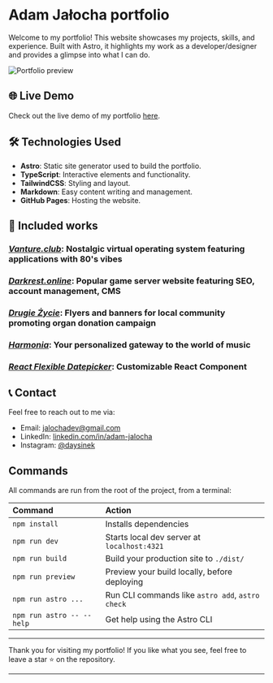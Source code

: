 # Adam Jałocha portfolio

Welcome to my portfolio! This website showcases my projects, skills, and experience. Built with Astro, it highlights my work as a developer/designer and provides a glimpse into what I can do.

![Portfolio preview](public/opengraph-image.jpg)

## 🌐 Live Demo

Check out the live demo of my portfolio [here](https://www.adamjalocha.pl/).

## 🛠️ Technologies Used

- **Astro**: Static site generator used to build the portfolio.
- **TypeScript**: Interactive elements and functionality.
- **TailwindCSS**: Styling and layout.
- **Markdown**: Easy content writing and management.
- **GitHub Pages**: Hosting the website.

## 📂 Included works

### *[Vanture.club](https://vanture.club)*: Nostalgic virtual operating system featuring applications with 80's vibes

### *[Darkrest.online](https://darkrest.online/)*: Popular game server website featuring SEO, account management, CMS

### *[Drugie Życie](https://www.adamjalocha.pl/works/drugie-zycie/)*: Flyers and banners for local community promoting organ donation campaign

### *[Harmonia](https://harmonia-orpin.vercel.app/)*: Your personalized gateway to the world of music

### *[React Flexible Datepicker](https://react-flexible-datepicker.vercel.app/)*: Customizable React Component

## 📞 Contact

Feel free to reach out to me via:

- Email: [jalochadev@gmail.com](mailto:jalochadev@gmail.com)
- LinkedIn: [linkedin.com/in/adam-jalocha](https://www.linkedin.com/in/adam-jalocha)
- Instagram: [@daysinek](https://www.instagram.com/daysinek/)

## Commands

All commands are run from the root of the project, from a terminal:

| Command                   | Action                                           |
| :------------------------ | :----------------------------------------------- |
| `npm install`             | Installs dependencies                            |
| `npm run dev`             | Starts local dev server at `localhost:4321`      |
| `npm run build`           | Build your production site to `./dist/`          |
| `npm run preview`         | Preview your build locally, before deploying     |
| `npm run astro ...`       | Run CLI commands like `astro add`, `astro check` |
| `npm run astro -- --help` | Get help using the Astro CLI                     |

---

Thank you for visiting my portfolio! If you like what you see, feel free to leave a star ⭐️ on the repository.

---